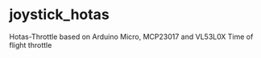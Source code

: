 # joystick_hotas
Hotas-Throttle based  on Arduino Micro, MCP23017 and VL53L0X Time of flight throttle
